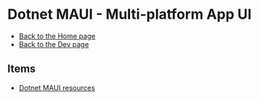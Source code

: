 # Dotnet MAUI - Multi-platform App UI

- [Back to the Home page](../../../README.md)
- [Back to the Dev page](../../README.md)

## Items
- [Dotnet MAUI resources](Dotnet%20MAUI%20resources.md)
